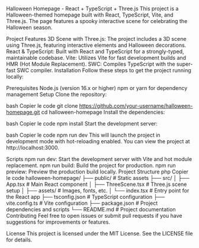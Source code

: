 Halloween Homepage - React + TypeScript + Three.js
This project is a Halloween-themed homepage built with React, TypeScript, Vite, and Three.js. The page features a spooky interactive scene for celebrating the Halloween season.

Project Features
3D Scene with Three.js: The project includes a 3D scene using Three.js, featuring interactive elements and Halloween decorations.
React & TypeScript: Built with React and TypeScript for a strongly-typed, maintainable codebase.
Vite: Utilizes Vite for fast development builds and HMR (Hot Module Replacement).
SWC: Compiles TypeScript with the super-fast SWC compiler.
Installation
Follow these steps to get the project running locally:

Prerequisites
Node.js (version 16.x or higher)
npm or yarn for dependency management
Setup
Clone the repository:

bash
Copier le code
git clone https://github.com/your-username/halloween-homepage.git
cd halloween-homepage
Install the dependencies:

bash
Copier le code
npm install
Start the development server:

bash
Copier le code
npm run dev
This will launch the project in development mode with hot-reloading enabled. You can view the project at http://localhost:3000.

Scripts
npm run dev: Start the development server with Vite and hot module replacement.
npm run build: Build the project for production.
npm run preview: Preview the production build locally.
Project Structure
php
Copier le code
halloween-homepage/
├── public/             # Static assets
├── src/
│   ├── App.tsx         # Main React component
│   ├── ThreeScene.tsx  # Three.js scene setup
│   ├── assets/         # Images, fonts, etc.
│   └── index.tsx       # Entry point for the React app
├── tsconfig.json       # TypeScript configuration
├── vite.config.ts      # Vite configuration
├── package.json        # Project dependencies and scripts
└── README.md           # Project documentation
Contributing
Feel free to open issues or submit pull requests if you have suggestions for improvements or features.

License
This project is licensed under the MIT License. See the LICENSE file for details.